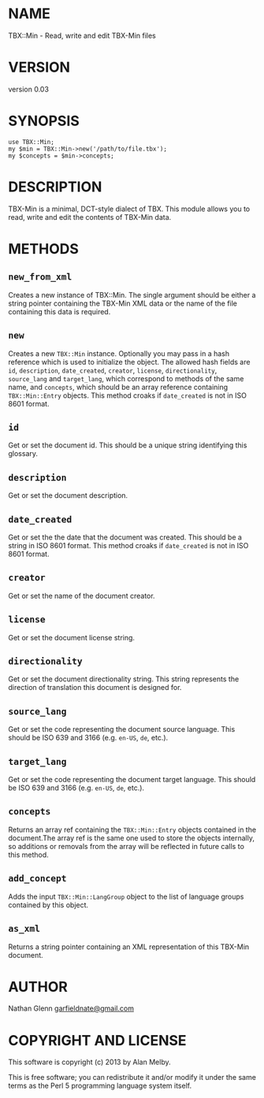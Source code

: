 # NAME

TBX::Min - Read, write and edit TBX-Min files

# VERSION

version 0.03

# SYNOPSIS

	use TBX::Min;
	my $min = TBX::Min->new('/path/to/file.tbx');
	my $concepts = $min->concepts;

# DESCRIPTION

TBX-Min is a minimal, DCT-style dialect of TBX. This module
allows you to read, write and edit the contents of TBX-Min
data.

# METHODS

## `new_from_xml`

Creates a new instance of TBX::Min. The single argument should be either a
string pointer containing the TBX-Min XML data or the name of the file
containing this data is required.

## `new`

Creates a new `TBX::Min` instance. Optionally you may pass in
a hash reference which is used to initialize the object. The allowed hash
fields are `id`, `description`, `date_created`, `creator`, `license`,
`directionality`, `source_lang` and `target_lang`, which correspond to
methods of the same name, and `concepts`, which should be an array reference
containing `TBX::Min::Entry` objects. This method croaks if
`date_created` is not in ISO 8601 format.

## `id`

Get or set the document id. This should be a unique string
identifying this glossary.

## `description`

Get or set the document description.

## `date_created`

Get or set the the date that the document was created. This should be a
string in ISO 8601 format. This method croaks if `date_created` is not
in ISO 8601 format.

## `creator`

Get or set the name of the document creator.

## `license`

Get or set the document license string.

## `directionality`

Get or set the document directionality string. This string represents
the direction of translation this document is designed for.

## `source_lang`

Get or set the code representing the document source language. This should
be ISO 639 and 3166 (e.g. `en-US`, `de`, etc.).

## `target_lang`

Get or set the code representing the document target language. This should
be ISO 639 and 3166 (e.g. `en-US`, `de`, etc.).

## `concepts`

Returns an array ref containing the `TBX::Min::Entry` objects contained
in the document.The array ref is the same one used to store the objects
internally, so additions or removals from the array will be reflected in future
calls to this method.

## `add_concept`

Adds the input `TBX::Min::LangGroup` object to the list of language groups
contained by this object.

## `as_xml`

Returns a string pointer containing an XML representation of this TBX-Min
document.

# AUTHOR

Nathan Glenn <garfieldnate@gmail.com>

# COPYRIGHT AND LICENSE

This software is copyright (c) 2013 by Alan Melby.

This is free software; you can redistribute it and/or modify it under
the same terms as the Perl 5 programming language system itself.
